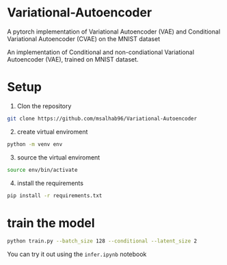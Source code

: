 # Variational-Autoencoder
A pytorch implementation of Variational Autoencoder (VAE) and  Conditional Variational Autoencoder (CVAE) on the MNIST dataset

An implementation of Conditional and non-condiational Variational Autoencoder (VAE), trained on MNIST dataset.



# Setup
1. Clon the repository 
```bash
git clone https://github.com/msalhab96/Variational-Autoencoder
```

2. create virtual enviroment 
```bash
python -m venv env
```

3. source the virtual enviroment
```bash
source env/bin/activate
```

4. install the requirements

```bash
pip install -r requirements.txt
```

# train the model
```bash
python train.py --batch_size 128 --conditional --latent_size 2
```

You can try it out using the ```infer.ipynb``` notebook

